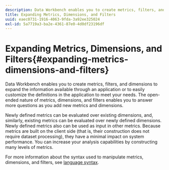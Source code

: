 ```yaml
---
description: Data Workbench enables you to create metrics, filters, and dimensions to expand the information available through an application or to easily customize the definitions in the application to meet your needs. The open-ended nature of metrics, dimensions, and filters enables you to answer more questions as you add new metrics and dimensions.
title: Expanding Metrics, Dimensions, and Filters
uuid: eaec0731-1916-4063-9fda-3a92ee325024
exl-id: 5a7719a3-ba2e-4361-87e0-4d0df23196df
---
```

# Expanding Metrics, Dimensions, and Filters{#expanding-metrics-dimensions-and-filters}

Data Workbench enables you to create metrics, filters, and dimensions to expand the information available through an application or to easily customize the definitions in the application to meet your needs. The open-ended nature of metrics, dimensions, and filters enables you to answer more questions as you add new metrics and dimensions.

Newly defined metrics can be evaluated over existing dimensions, and, similarly, existing metrics can be evaluated over newly defined dimensions. Newly defined metrics also can be used as input in other metrics. Because metrics are built on the client side (that is, their construction does not require dataset processing), they have a minimal impact on system performance. You can increase your analysis capabilities by constructing many levels of metrics.

For more information about the syntax used to manipulate metrics, dimensions, and filters, see [language syntax](https://experienceleague.adobe.com/docs/data-workbench/using/client/qry-lang-syntx/c-qry-lang-syntx.html).
